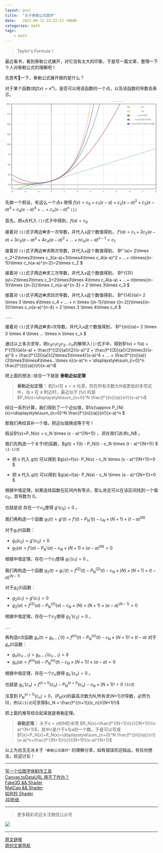 ```yaml
---
layout: post
title:  "关于泰勒公式展开"
date:   2021-09-12 22:22:22 +0800
categories: math
tags:
    - math
---
```


> Taylor's Formula！

最近看书，看到泰勒公式展开，对它没有太大的印象，于是写一篇文章，整理一下个人对泰勒公式的理解吧！

先思考🤔一下，泰勒公式展开做的是什么？  

对于某个函数(如$f(x)=e^x$)，是否可以用该函数的一个点，以及该函数的导数去表示。  

![e^x 与一些函数](/img/in-post/202109/12-01.png)      

先做一个假设，有这么一个点`a` 使得 $f(x) = c_0 + c_1   (x-a) + c_2   (x-a)^2 + c_3   (x-a)^3 + c_4   (x-a)^4 + ... + c_n (x-a)^n$   ``(1)``

首先，把`a`点代入 ``(1)``式子中得到，$f(a) = c_0$ 

接着对 ``(1)``式子两边⚽️求一次导数，并代入`a`这个数值得到， $f'(a)=c_1 + 2c_2(a -a)+3c_3(a-a)^2+4c_4(a-a)^3 + ...+ nc_n(x-a)^{n-1}=c_1$

接着对 ``(1)``式子两边⚽️求两次导数，并代入`a`这个数值得到， $f''(a)= 2\times c_2+2\times3\times c_3(a-a)+3\times4\times c_4(a-a)^2 + ...+ n\times{(n-1)}\times c_n(a-a)^{n-2}=2\times c_2  $

接着对 ``(1)``式子两边⚽️求三次导数，并代入`a`这个数值得到， $f^{(3)}(a)=2\times3\times c_3+2\times3\times 4\times c_4(a-a) + ...+ n\times{(n-1)}\times {(n-2)}\times c_n(a-a)^{n-3} = 2 \times 3\times c_3 $

接着对 ``(1)``式子两边⚽️求四次导数，并代入`a`这个数值得到， $f^{(4)}(a)= 2 \times 3 \times 4\times c_4  + ... + n \times {(n-1)}\times {(n-2)}\times{(n-3)}\times c_n(a-a)^{n-4} = 2 \times 3 \times 4\times c_4 $

...... 

接着对 ``(1)``式子两边⚽️求`n`次导数，并代入`a`这个数值得到， $f^{(n)}(a)= 2 \times 3 \times 4 \times ... \times n \times  c_n $

通过以上多次求导，把$c_0 c_1 c_2 c_3 ... c_n$的解带入``(1)``式子中，得到$f(x) = f(a) + 
f^{(1)}(a)(x-a) + 
\frac{f^{(2)}(a)}{2}(x-a)^2 +
\frac{f^{(3)}(a)}{2\times3}(x-a)^3 +
\frac{f^{(3)}(a)}{2\times3\times4}(x-a)^4 + 
... + 
\frac{f^{(n)}(a)}{2\times3\times4\times...\times n}(x-a)^n
 = \displaystyle\sum_{i=0}^n \frac{f^{(i)}(a)}{i!}(x-a)^i$


把上面的想法💡综合一下就是 **泰勒近似定理**
> **泰勒近似定理：** 若$f(x)$在 $x=a$ 光滑，则在所有次数为$N$或更低的多项式中，当 $x$ 在 $a$ 附近时，最近似于 $f(x)$ 的是 $P_N(x)=\displaystyle\sum_{n=0}^N \frac{f^{(n)}(a)}{n!}(x-a)^n$

经过一系列计算，我们得到了一个近似值，$f(x)\approx P_{N} (x)=\displaystyle\sum_{n=0}^N \frac{f^{(n)}(a)}{n!}(x-a)^n $

那我们再给其补一个值，把近似值换成等于号！  

假设$f(x)=P_N(x) + c_N \times (x - a)^{(N+1)} $，现在我们去求$c_N$ 。

我们先构造一个关于$t$的函数，$g(t) = f(t) - P_N(t) -  c_N \times (t - a)^{(N+1)}  $ ``(2-1)式``

- 把 $x$ 代入 $g(t)$ 可以得到 $g(x)=f(x)- P_N(x) -  c_N \times (x - a)^{(N+1)}=0 $

- 把 $a$ 代入 $g(t)$ 可以得到 $g(a)=f(a)- P_N(a) -  c_N \times (a - a)^{(N+1)}=0 $

根据中值定理，如果连续函数在区间内有零点，那么肯定可以在该区间找到一个值$c_0$，其导数为 $0$。

也就是说 存在一个$c_0$使得 $g'(c_0)=0$ 。

我们再构造一个函数 $g_1(t)= g'(t) = f'(t) - P_N'(t) -  c_N \times (N+1)\times (t - a)^{(N)}$

对于$g_1(t)$函数：
- $g_1(c_0)=g'(c_0)=0$
- $g_1(a)=f'(a) - P_N'(a) -  c_N \times (N+1)\times (a - a)^{(N)}=0$

根据中值定理，存在一个$c_1$使得 $g_1'(c_1)=0$ 。

我们再构造一个函数 $g_2(t)= g_1'(t) = f^{(2)}(t) - P_N^{(2)}(t) -  c_N \times (N)\times (N+1)\times (t - a)^{(N-1)}$

对于$g_2(t)$函数：
- $g_2(c_1)=g'(c_1)=0$
- $g_2(a)= f^{(2)}(a) - P_N^{(2)}(a) -  c_N \times (N)\times (N+1)\times (a - a)^{(N-1)}=0$

根据中值定理，存在一个$c_2$使得 $g_2'(c_2)=0$ 。

....

再构造n次函数 $g_n(t) = g_{n-1}'(t) = f^{(n)}(t) - P_N^{(n)}(t) -  c_N \times (N+1)!\times (t - a)$
对于$g_n(t)$函数：
- $g_n(c_{n-1})= g_{n-1}'(c_{n-1})=0$
- $g_n(a)= f^{(n)}(a) - P_N^{(n)}(t) -  c_N \times (N+1)!\times (a - a)=0$

根据中值定理，存在一个$c_n$使得 $g_n'(c_n)=0$ 。

也就是 $g_n'(c_n) = f^{(n+1)}(c_n) - P_N^{(n+1)}(c_n) -  c_N \times (N+1)! = 0$ ``(3)式``

注意到 $P_N^{(n+1)}(c_n)=0$，($P_N(x)$的最高次数为N,所有求(N+1)次导数，必然为0)，所以``(3)式``可求得$c_N = \frac{f^{(n+1)}(c_n)}{(N+1)!}$

把上面的推导综合起来就是泰勒定理。

> **泰勒定理：** 关于$x=a$的N阶余项 $R_N(x)=\frac{f^{(N+1)}(c)}{(N+1)!}(x-a)^{N+1}$，其中c是介于x与a的一个数。于是可以写成$f(x)=P_N(x)+R_N(x)=\displaystyle\sum_{n=0}^N \frac{f^{(n)}(a)}{n!}(x-a)^n+\frac{f^{(N+1)}(c)}{(N+1)!}(x-a)^{N+1}$


以上为白玉无冰关于 `"泰勒公式展开"` 的理解分享，如有错误欢迎指出，有任何想法，欢迎讨论！   

--- 
[写一个位图字体制作工具](https://mp.weixin.qq.com/s/OaoeKVmDDdHddPdUmdIpsg)    
[Canvas.toDataURL 用不了咋办？](https://mp.weixin.qq.com/s/tQPIOrweQZrTIM74fM6HUA)    
[Fake3D && Shader](https://mp.weixin.qq.com/s/11ZEPKFLo8uE4DtPB4aOBQ)    
[MatCap && Shader](https://mp.weixin.qq.com/s/_BkQVpEiQaqQ8VojnA0l2w)   
[如何抄 Shader](https://mp.weixin.qq.com/s/X8X1pQh3-juDaKi3LWGWIA)   
[3D折纸](https://mp.weixin.qq.com/s/iiD9IVNi0p3jdZYVCx_KBw)   

---

> 更多精彩欢迎关注微信公众号

![](/img/qrcode.jpg)  

---  

[原文链接](https://mp.weixin.qq.com/s/3XMfRo5L8_omY9SYLAo4kw)    
[原创文章导航](https://mp.weixin.qq.com/s/Ht0kIbaeBEds_wUeUlu8JQ)   